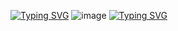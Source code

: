 [![Typing SVG](https://readme-typing-svg.demolab.com?font=Fira+Code&pause=1000&color=88AFD3&width=435&lines=Hello+slaves+of+technology;I+am+a+cracker+of+Mammadli;Help+psychologically)](https://git.io/typing-svg)
![image](https://user-images.githubusercontent.com/130356209/230876904-9648187c-5727-404f-bf20-6b8b9fb84a47.png)
[![Typing SVG](https://readme-typing-svg.demolab.com?font=Fira+Code&pause=100000&color=88AFD3&width=435&lines=Это+Выхухоль)](https://git.io/typing-svg)
